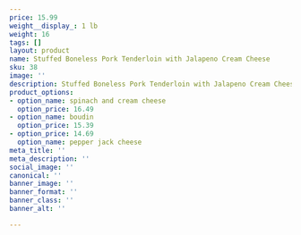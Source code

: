 ```yaml
---
price: 15.99
weight__display_: 1 lb
weight: 16
tags: []
layout: product
name: Stuffed Boneless Pork Tenderloin with Jalapeno Cream Cheese
sku: 38
image: ''
description: Stuffed Boneless Pork Tenderloin with Jalapeno Cream Cheese
product_options:
- option_name: spinach and cream cheese
  option_price: 16.49
- option_name: boudin
  option_price: 15.39
- option_price: 14.69
  option_name: pepper jack cheese
meta_title: ''
meta_description: ''
social_image: ''
canonical: ''
banner_image: ''
banner_format: ''
banner_class: ''
banner_alt: ''

---
```

